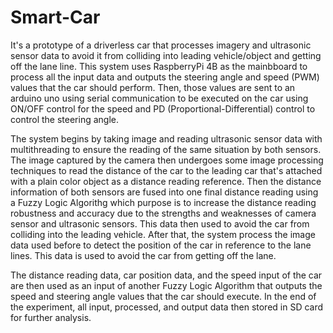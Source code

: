 # Smart-Car
It's a prototype of a driverless car that processes imagery and ultrasonic sensor data to avoid it from colliding into leading vehicle/object and getting off the lane line. This system uses RaspberryPi 4B as the mainbboard to process all the input data and outputs the steering angle and speed (PWM) values that the car should perform. Then, those values are sent to an arduino uno using serial communication to be executed on the car using ON/OFF control for the speed and PD (Proportional-Differential) control to control the steering angle. 

The system begins by taking image and reading ultrasonic sensor data with multithreading to ensure the reading of the same situation by both sensors. The image captured by the camera then undergoes some image processing techniques to read the distance of the car to the leading car that's attached with a plain color object as a distance reading reference. Then the distance information of both sensors are fused into one final distance reading using a Fuzzy Logic Algorithg which purpose is to increase the distance reading robustness and accuracy due to the strengths and weaknesses of camera sensor and ultrasonic sensors. This data then used to avoid the car from colliding into the leading vehicle. After that, the system process the image data used before to detect the position of the car in reference to the lane lines. This data is used to avoid the car from getting off the lane.

The distance reading data, car position data, and the speed input of the car are then used as an input of another Fuzzy Logic Algorithm that outputs the speed and steering angle values that the car should execute. In the end of the experiment, all input, processed, and output data then stored in SD card for further analysis.
